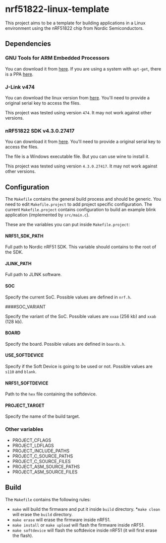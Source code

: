# nrf51822-linux-template

This project aims to be a template for building applications in a Linux environment
using the nRF51822 chip from Nordic Semiconductors.

## Dependencies

### GNU Tools for ARM Embedded Processors

You can download it from [here](https://launchpad.net/gcc-arm-embedded). If you
are using a system with `apt-get`, there is a PPA
[here](https://launchpad.net/~terry.guo/+archive/gcc-arm-embedded).

### J-Link v474

You can download the linux version from
[here](http://www.segger.com/jlink-software.html). You'll need to provide a
original serial key to access the files.

This project was tested using version `474`. It may not work against
other versions.

### nRF51822 SDK v4.3.0.27417

You can download it from
[here](http://www.nordicsemi.com/eng/Products/Bluetooth-R-low-energy/nRF51822).
You'll need to provide a original serial key to access the files.

The file is a Windows executable file. But you can use wine to install it.

This project was tested using version `4.3.0.27417`. It may not work against
other versions.

## Configuration

The `Makefile` contains the general build process and should be generic. You
need to edit `Makefile.project` to add project specific configuration. The
current `Makefile.project` contains configuration to build an example blink
application (implemented by `src/main.c`).

These are the variables you can put inside `Makefile.project`:

#### NRF51_SDK_PATH

Full path to Nordic nRF51 SDK. This variable should contains to the root of
the SDK.

#### JLINK_PATH

Full path to JLINK software.

#### SOC

Specify the current SoC. Possible values are defined in `nrf.h`.

####SOC_VARIANT

Specify the variant of the SoC. Possible values are `xxaa` (256 kb) and `xxab`
(128 kb).

#### BOARD

Specify the board. Possible values are defined in `boards.h`.

#### USE_SOFTDEVICE

Specify if the Soft Device is going to be used or not. Possible values are
`s110` and `blank`.

#### NRF51_SOFTDEVICE

Path to the `hex` file containing the softdevice.

#### PROJECT_TARGET

Specify the name of the build target.

### Other variables

* PROJECT_CFLAGS
* PROJECT_LDFLAGS
* PROJECT_INCLUDE_PATHS
* PROJECT_C_SOURCE_PATHS
* PROJECT_C_SOURCE_FILES
* PROJECT_ASM_SOURCE_PATHS
* PROJECT_ASM_SOURCE_FILES

## Build

The `Makefile` contains the following rules:

* `make` will build the firmware and put it inside `build` directory.
*`make clean` will erase the `build` directory.
* `make erase` will erase the firmware inside nRF51.
* `make install` or `make upload` will flash the firmware inside nRF51.
* `make softdevice` will flash the softdevice inside nRF51 (it will first erase the flash).
